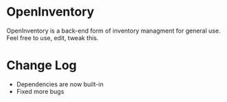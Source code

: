 # OpenInventory

OpenInventory is a back-end form of inventory managment for general use.
Feel free to use, edit, tweak this.

# Change Log

- Dependencies are now built-in
- Fixed more bugs
